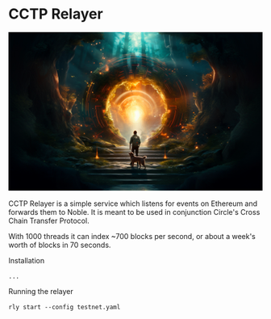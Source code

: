 # CCTP Relayer

<img src="assets/header.png">

CCTP Relayer is a simple service which listens for events on Ethereum and forwards them to Noble.  It is meant to be used in conjunction Circle's Cross Chain Transfer Protocol.

With 1000 threads it can index ~700 blocks per second, or about a week's worth of blocks in 70 seconds.

Installation
```shell
...
```

Running the relayer
```shell
rly start --config testnet.yaml
```